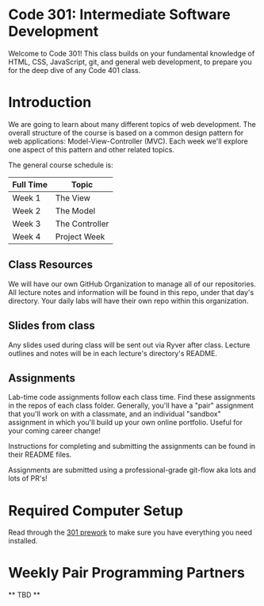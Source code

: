 # Code 301: Intermediate Software Development

Welcome to Code 301! This class builds on your fundamental knowledge of HTML, CSS, JavaScript, git, and general web development, to prepare you for the deep dive of any Code 401 class.

# Introduction

We are going to learn about many different topics of web development. The overall structure of the course is based on a common design pattern for web applications: Model-View-Controller (MVC). Each week we'll explore one aspect of this pattern and other related topics.

The general course schedule is:

Full Time  | Topic
-----------|---------------
Week 1     | The View
Week 2     | The Model
Week 3     | The Controller
Week 4     | Project Week

## Class Resources

We will have our own GitHub Organization to manage all of our repositories. All lecture notes and information will be found in this repo, under that day's directory. Your daily labs will have their own repo within this organization.

## Slides from class

Any slides used during class will be sent out via Ryver after class. Lecture outlines and notes will be in each lecture's directory's README.

## Assignments

Lab-time code assignments follow each class time. Find these assignments in the repos of each class folder. Generally, you'll have a "pair" assignment that you'll work on with a classmate, and an individual "sandbox" assignment in which you'll build up your own online portfolio. Useful for your coming career change!

Instructions for completing and submitting the assignments can be found in their README files.

Assignments are submitted using a professional-grade git-flow aka lots and lots of PR's!

# Required Computer Setup

Read through the [301 prework](https://github.com/codefellowspdx/code-301-prework) to make sure you have everything you need installed.    

# Weekly Pair Programming Partners

** TBD ** 
